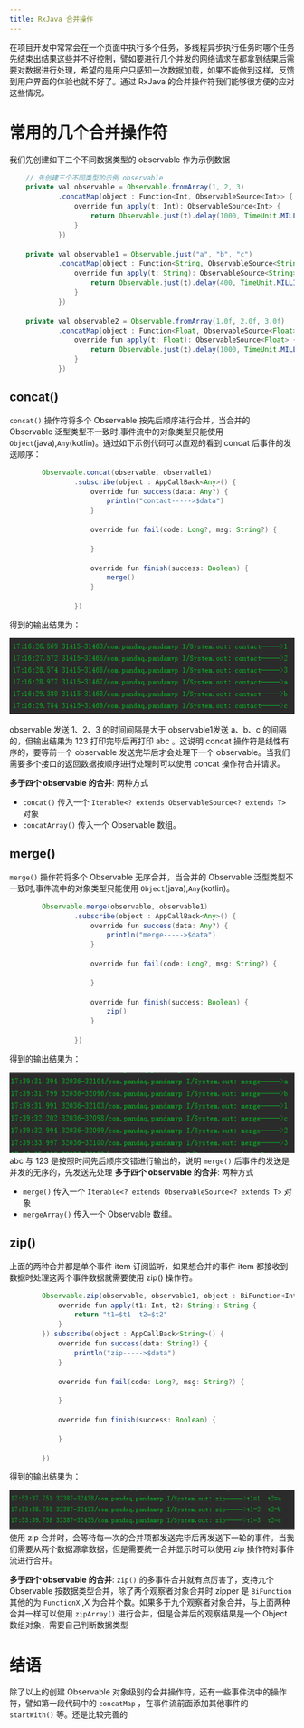 ```yaml
---
title: RxJava 合并操作
---
```


在项目开发中常常会在一个页面中执行多个任务，多线程异步执行任务时哪个任务先结束出结果这些并不好控制，譬如要进行几个并发的网络请求在都拿到结果后需要对数据进行处理，希望的是用户只感知一次数据加载，如果不能做到这样，反馈到用户界面的体验也就不好了。通过 RxJava 的合并操作符我们能够很方便的应对这些情况。

# 常用的几个合并操作符
我们先创建如下三个不同数据类型的 observable 作为示例数据
``` java
	// 先创建三个不同类型的示例 observable
    private val observable = Observable.fromArray(1, 2, 3)
            .concatMap(object : Function<Int, ObservableSource<Int>> {
                override fun apply(t: Int): ObservableSource<Int> {
                    return Observable.just(t).delay(1000, TimeUnit.MILLISECONDS)
                }
            })

    private val observable1 = Observable.just("a", "b", "c")
            .concatMap(object : Function<String, ObservableSource<String>> {
                override fun apply(t: String): ObservableSource<String> {
                    return Observable.just(t).delay(400, TimeUnit.MILLISECONDS)
                }
            })
			
	private val observable2 = Observable.fromArray(1.0f, 2.0f, 3.0f)
            .concatMap(object : Function<Float, ObservableSource<Float>> {
                override fun apply(t: Float): ObservableSource<Float> {
                    return Observable.just(t).delay(1000, TimeUnit.MILLISECONDS)
                }
            })
```
## concat()
`concat()` 操作符将多个 Observable 按先后顺序进行合并，当合并的 Observable<T> 泛型类型不一致时,事件流中的对象类型只能使用 `Object`(java),`Any`(kotlin)。通过如下示例代码可以直观的看到 concat 后事件的发送顺序：
``` java
        Observable.concat(observable, observable1)
                .subscribe(object : AppCallBack<Any>() {
                    override fun success(data: Any?) {
                        println("contact----->$data")
                    }

                    override fun fail(code: Long?, msg: String?) {

                    }

                    override fun finish(success: Boolean) {
                        merge()
                    }

                })
```
得到的输出结果为：

![concat() 输出结果](./images/1554455899793.png)

observable 发送 1、2、3 的时间间隔是大于 observable1发送 a、b、c 的间隔的，但输出结果为 123 打印完毕后再打印 abc 。这说明 concat 操作符是线性有序的，要等前一个 observable 发送完毕后才会处理下一个 observable。当我们需要多个接口的返回数据按顺序进行处理时可以使用 concat 操作符合并请求。

**多于四个 observable 的合并**:
两种方式
- `concat()` 传入一个 `Iterable<? extends ObservableSource<? extends T>` 对象
- `concatArray()`  传入一个 Observable 数组。
## merge()
`merge()` 操作符将多个 Observable 无序合并，当合并的 Observable<T> 泛型类型不一致时,事件流中的对象类型只能使用 `Object`(java),`Any`(kotlin)。
``` java
        Observable.merge(observable, observable1)
                .subscribe(object : AppCallBack<Any>() {
                    override fun success(data: Any?) {
                        println("merge----->$data")
                    }

                    override fun fail(code: Long?, msg: String?) {

                    }

                    override fun finish(success: Boolean) {
                        zip()
                    }

                })
```
得到的输出结果为：

![merge()输出结果](./images/1554457188733.png)
abc 与 123 是按照时间先后顺序交错进行输出的，说明 `merge()` 后事件的发送是并发的无序的，先发送先处理
**多于四个 observable 的合并**:
两种方式
- `merge()` 传入一个 `Iterable<? extends ObservableSource<? extends T>` 对象
- `mergeArray()`  传入一个 Observable 数组。
## zip()
上面的两种合并都是单个事件 item 订阅监听，如果想合并的事件 item 都接收到数据时处理这两个事件数据就需要使用 zip() 操作符。
``` java
        Observable.zip(observable, observable1, object : BiFunction<Int, String, String> {
            override fun apply(t1: Int, t2: String): String {
                return "t1=$t1  t2=$t2"
            }
        }).subscribe(object : AppCallBack<String>() {
            override fun success(data: String?) {
                println("zip----->$data")
            }

            override fun fail(code: Long?, msg: String?) {

            }

            override fun finish(success: Boolean) {

            }

        })
```
得到的输出结果为：

![zip()输出结果](./images/1554458050628.png)
使用 zip 合并时，会等待每一次的合并项都发送完毕后再发送下一轮的事件。当我们需要从两个数据源拿数据，但是需要统一合并显示时可以使用 zip 操作符对事件流进行合并。

**多于四个 observable 的合并**:
`zip()` 的多事件合并就有点厉害了，支持九个 Observable 按数据类型合并，除了两个观察者对象合并时 zipper 是 `BiFunction` 其他的为 `FunctionX` ,X 为合并个数。如果多于九个观察者对象合并，与上面两种合并一样可以使用 `zipArray()` 进行合并，但是合并后的观察结果是一个 Object 数组对象，需要自己判断数据类型

# 结语
除了以上的创建 Observable 对象级别的合并操作符，还有一些事件流中的操作符，譬如第一段代码中的 `concatMap` ，在事件流前面添加其他事件的 `startWith()` 等。还是比较完善的
